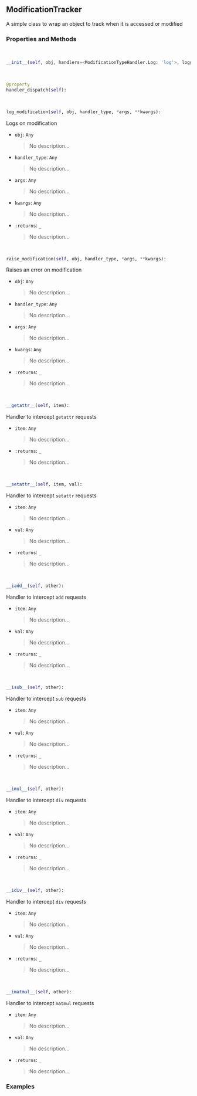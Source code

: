 ## <a id="McUtils.Misc.DebugTools.ModificationTracker">ModificationTracker</a>
A simple class to wrap an object to track when it is accessed or
modified

### Properties and Methods
<a id="McUtils.Misc.DebugTools.ModificationTracker.__init__" class="docs-object-method">&nbsp;</a>
```python
__init__(self, obj, handlers=<ModificationTypeHandler.Log: 'log'>, logger=None): 
```

<a id="McUtils.Misc.DebugTools.ModificationTracker.handler_dispatch" class="docs-object-method">&nbsp;</a>
```python
@property
handler_dispatch(self): 
```

<a id="McUtils.Misc.DebugTools.ModificationTracker.log_modification" class="docs-object-method">&nbsp;</a>
```python
log_modification(self, obj, handler_type, *args, **kwargs): 
```
Logs on modification
- `obj`: `Any`
    >No description...
- `handler_type`: `Any`
    >No description...
- `args`: `Any`
    >No description...
- `kwargs`: `Any`
    >No description...
- `:returns`: `_`
    >No description...

<a id="McUtils.Misc.DebugTools.ModificationTracker.raise_modification" class="docs-object-method">&nbsp;</a>
```python
raise_modification(self, obj, handler_type, *args, **kwargs): 
```
Raises an error on modification
- `obj`: `Any`
    >No description...
- `handler_type`: `Any`
    >No description...
- `args`: `Any`
    >No description...
- `kwargs`: `Any`
    >No description...
- `:returns`: `_`
    >No description...

<a id="McUtils.Misc.DebugTools.ModificationTracker.__getattr__" class="docs-object-method">&nbsp;</a>
```python
__getattr__(self, item): 
```
Handler to intercept `getattr` requests
- `item`: `Any`
    >No description...
- `:returns`: `_`
    >No description...

<a id="McUtils.Misc.DebugTools.ModificationTracker.__setattr__" class="docs-object-method">&nbsp;</a>
```python
__setattr__(self, item, val): 
```
Handler to intercept `setattr` requests
- `item`: `Any`
    >No description...
- `val`: `Any`
    >No description...
- `:returns`: `_`
    >No description...

<a id="McUtils.Misc.DebugTools.ModificationTracker.__iadd__" class="docs-object-method">&nbsp;</a>
```python
__iadd__(self, other): 
```
Handler to intercept `add` requests
- `item`: `Any`
    >No description...
- `val`: `Any`
    >No description...
- `:returns`: `_`
    >No description...

<a id="McUtils.Misc.DebugTools.ModificationTracker.__isub__" class="docs-object-method">&nbsp;</a>
```python
__isub__(self, other): 
```
Handler to intercept `sub` requests
- `item`: `Any`
    >No description...
- `val`: `Any`
    >No description...
- `:returns`: `_`
    >No description...

<a id="McUtils.Misc.DebugTools.ModificationTracker.__imul__" class="docs-object-method">&nbsp;</a>
```python
__imul__(self, other): 
```
Handler to intercept `div` requests
- `item`: `Any`
    >No description...
- `val`: `Any`
    >No description...
- `:returns`: `_`
    >No description...

<a id="McUtils.Misc.DebugTools.ModificationTracker.__idiv__" class="docs-object-method">&nbsp;</a>
```python
__idiv__(self, other): 
```
Handler to intercept `div` requests
- `item`: `Any`
    >No description...
- `val`: `Any`
    >No description...
- `:returns`: `_`
    >No description...

<a id="McUtils.Misc.DebugTools.ModificationTracker.__imatmul__" class="docs-object-method">&nbsp;</a>
```python
__imatmul__(self, other): 
```
Handler to intercept `matmul` requests
- `item`: `Any`
    >No description...
- `val`: `Any`
    >No description...
- `:returns`: `_`
    >No description...

### Examples


